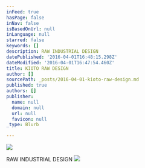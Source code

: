 ```yaml
---
inFeed: true
hasPage: false
inNav: false
isBasedOnUrl: null
inLanguage: null
starred: false
keywords: []
description: RAW INDUSTRIAL DESIGN
datePublished: '2016-04-01T16:48:15.298Z'
dateModified: '2016-04-01T16:47:54.460Z'
title: KIOTO RAW DESIGN
author: []
sourcePath: _posts/2016-04-01-kioto-raw-design.md
published: true
authors: []
publisher:
  name: null
  domain: null
  url: null
  favicon: null
_type: Blurb

---
```

![](https://the-grid-user-content.s3-us-west-2.amazonaws.com/17da4637-752c-4ad0-b083-d694666cd91a.jpg)

RAW INDUSTRIAL DESIGN
![](https://the-grid-user-content.s3-us-west-2.amazonaws.com/0ff8813d-3713-4a43-954e-4d50b0fb255c.jpg)